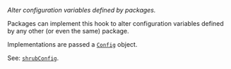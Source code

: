 *Alter configuration variables defined by packages.*

Packages can implement this hook to alter configuration variables defined by
any other (or even the same) package.

Implementations are passed a [`Config`](source/client/modules/config/) object.

See: [`shrubConfig`](hooks/#shrubconfig).

